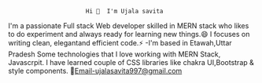                           Hi 👋  I'm Ujala savita
I'm a passionate Full stack Web developer skilled in MERN stack who likes to do experiment and always ready for learning new
         things.😄 I focuses on writing clean, elegantand efficient code.⚡
-I'm based in Etawah,Uttar Pradesh
Some technologies that I love working with MERN Stack, Javascrpit.
I have learned couple of CSS libraries like chakra UI,Bootstrap & style components.
📧Email-ujalasavita997@gmail.com
